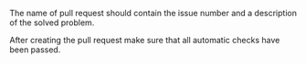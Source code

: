 The name of pull request should contain the issue number and a description of the solved problem. 

After creating the pull request make sure that all automatic checks have been passed.
